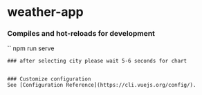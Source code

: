 # weather-app


### Compiles and hot-reloads for development
``
npm run serve
```
### after selecting city please wait 5-6 seconds for chart


### Customize configuration
See [Configuration Reference](https://cli.vuejs.org/config/).
